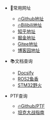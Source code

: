 <!-- _navbar.md -->

* 🚀常用网址
  * [🔥Github地址](https://github.com/YSGStudyHards)
  * [🔥Bilibili地址](https://www.bilibili.com/)
  * [知乎地址](https://www.zhihu.com/)
  * [掘金地址](https://juejin.cn/)
  * [Gitee地址](https://gitee.com/explore)
  * [博客园地址](https://www.cnblogs.com/)


* 📚文档查询
  * [Docsify](https://docsify.js.org/#/zh-cn/)
  * [ROS2鱼香](https://fishros.com/)
  * [STM32野火](http://products.embedfire.com)



* PTF查询
  * [🔥Github/PTF](https://github.com/ruanjianshi/ptf)
  * [坦克大战指南](https://github.com/ruanjianshi/ptf/blob/main/%E5%9D%A6%E5%85%8B%E5%A4%A7%E6%88%98%E6%B8%B8%E6%88%8F%E5%BC%80%E5%8F%91.pdf)
